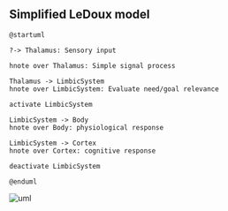 <!-- META
{"title":"Emotion in Human–Computer Interaction","link":"https://www.researchgate.net/publication/242107189_Emotion_in_Human-Computer_Interaction","media":"academic","tags":["hci","emotion","psychology","total"],"short":{"en":"total explanation of emotion in HCI","ja":"HCIにおける感情総説"},"importance":5,"hasPage":true,"createdAt":1719069210.137,"updatedAt":1719069210.137}
META -->

## Simplified LeDoux model
```plantuml
@startuml

?-> Thalamus: Sensory input

hnote over Thalamus: Simple signal process

Thalamus -> LimbicSystem
hnote over LimbicSystem: Evaluate need/goal relevance

activate LimbicSystem

LimbicSystem -> Body
hnote over Body: physiological response

LimbicSystem -> Cortex
hnote over Cortex: cognitive response

deactivate LimbicSystem

@enduml
```

![uml](https://cdn-0.plantuml.com/plantuml/png/ROunJWKn34JxdC8NGFHRm1U8ZkvpWP0TxLfox2XELkpjoKSW1K5fpyoRkNYBjVKiuV7kWTxsA35tN-WATQidiPRUGjZL6iWErDd3kGZ8UTCeLAebk8VmOw01VENypkbwUaEU8VD_ePSZIez3Ks2ztspGAWH7r8GGOcfy3FKtBCpNhUh9rdEkkDqBbVrqDh6DqnVLYwdZR_hPQiF7bF_-B9HiKnuBCALN_3_g0brxbay0)